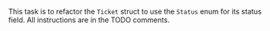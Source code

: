 This task is to refactor the `Ticket` struct to use the `Status` enum for its status field. 
All instructions are in the TODO comments.
